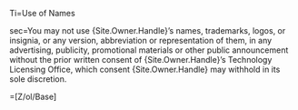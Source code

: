 Ti=Use of Names

sec=You may not use {Site.Owner.Handle}’s names, trademarks, logos, or insignia, or any version, abbreviation or representation of them, in any advertising, publicity, promotional materials or other public announcement without the prior written consent of {Site.Owner.Handle}’s Technology Licensing Office, which consent {Site.Owner.Handle} may withhold in its sole discretion.

=[Z/ol/Base]
